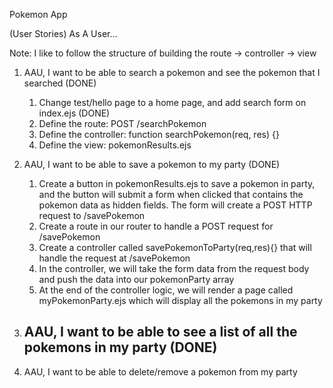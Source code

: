 

Pokemon App

(User Stories) As A User...

Note: I like to follow the structure of building the route -> controller -> view

1. AAU, I want to be able to search a pokemon and see the pokemon that I searched (DONE)
   1. Change test/hello page to a home page, and add search form on index.ejs (DONE)
   2. Define the route: POST /searchPokemon 
   3. Define the controller: function searchPokemon(req, res) {}
   4. Define the view: pokemonResults.ejs

2. AAU, I want to be able to save a pokemon to my party (DONE)
   1. Create a button in pokemonResults.ejs to save a pokemon in party, and the button will submit a form when clicked that contains the pokemon data as hidden fields. The form will create a POST HTTP request to /savePokemon
   2. Create a route in our router to handle a POST request for /savePokemon
   3. Create a controller called savePokemonToParty(req,res){} that will handle the request at /savePokemon
   4. In the controller, we will take the form data from the request body and push the data into our pokemonParty array
   5. At the end of the controller logic, we will render a page called myPokemonParty.ejs which will display all the pokemons in my party
3. AAU, I want to be able to see a list of all the pokemons in my party (DONE)
   ---------------------------------------------
4. AAU, I want to be able to delete/remove a pokemon from my party

